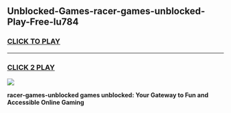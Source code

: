 
## Unblocked-Games-racer-games-unblocked-Play-Free-lu784
<h3>
<a href="https://premium76.site?title=racer-games-unblocked&ref=15A">CLICK TO PLAY</a></h3>
<hr>

<h3>
<a href="https://premium76.site?title=racer-games-unblocked&ref=15A">CLICK 2 PLAY</a>
  
</h3>

<a href="https://premium76.site?title=racer-games-unblocked&ref=15A"><img src="https://clearcache.store/games.png"></a>


**racer-games-unblocked games unblocked: Your Gateway to Fun and Accessible Online Gaming**
